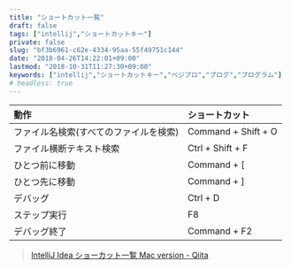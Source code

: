 ```yaml
---
title: "ショートカット一覧"
draft: false
tags: ["intellij","ショートカットキー"]
private: false
slug: "bf3b6961-c62e-4334-95aa-55f49751c144"
date: "2018-04-26T14:22:01+09:00"
lastmod: "2018-10-31T11:27:30+09:00"
keywords: ["intellij","ショートカットキー","ベジプロ","プログ","プログラム"]
# headless: true
---
```


|動作|ショートカット|
|:--|:--|
|ファイル名検索(すべてのファイルを検索)|Command + Shift + O|
|ファイル横断テキスト検索|Ctrl + Shift + F|
|ひとつ前に移動|Command + [|
|ひとつ先に移動|Command + ]|
|デバッグ|Ctrl + D|
|ステップ実行|F8|
|デバッグ終了|Command + F2|

> [IntelliJ Idea ショーカット一覧 Mac version - Qiita](https://qiita.com/deco/items/f9b3aa90bf39ec4421ad)
